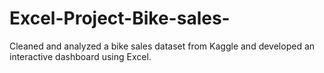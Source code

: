 # Excel-Project-Bike-sales-
Cleaned and analyzed a bike sales dataset from Kaggle and developed an interactive dashboard using Excel.
